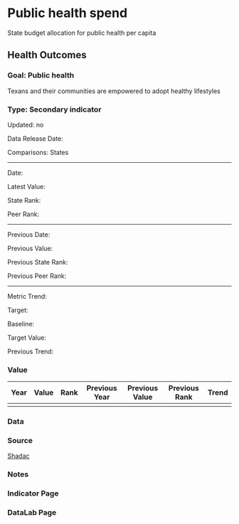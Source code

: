 # Public health spend

State budget allocation for public health per capita

## Health Outcomes

### Goal: Public health

Texans and their communities are empowered to adopt healthy lifestyles

### Type: Secondary indicator

Updated: no

Data Release Date: 

Comparisons: States

----

Date: 

Latest Value:  

State Rank: 

Peer Rank: 

----

Previous Date: 

Previous Value: 

Previous State Rank: 

Previous Peer Rank: 


----
Metric Trend: 

Target: 

Baseline: 

Target Value: 

Previous Trend: 



### Value

|Year         |  Value      | Rank        | Previous Year| Previous Value | Previous Rank  | Trend| 
| ----------- | ----------- | ----------- | ----------- | ----------- | ----------- | -----------|
|             |             |             |             |              |            |            |

### Data

### Source

[Shadac](http://statehealthcompare.shadac.org/rank/117/per-person-state-public-health-funding#2,3,4,5,6,7,8,9,10,11,12,13,14,15,16,17,18,19,20,21,22,23,24,25,26,27,28,29,30,31,32,33,34,35,36,37,38,39,40,41,42,43,44,45,46,47,48,49,50,51,52/a/27/154/false/location)

### Notes



### Indicator Page


### DataLab Page
